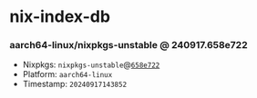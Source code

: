 # nix-index-db
### aarch64-linux/nixpkgs-unstable @ 240917.658e722
- Nixpkgs: `nixpkgs-unstable`@[`658e722`](https://github.com/NixOS/nixpkgs/commit/658e7223191d2598641d50ee4e898126768fe847)
- Platform: `aarch64-linux`
- Timestamp: `20240917143852`
